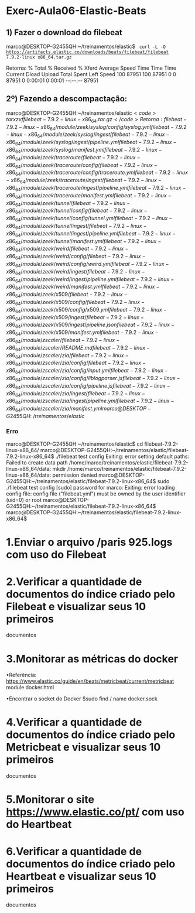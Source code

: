 # Exerc-Aula06-Elastic-Beats

## 1) Fazer o download do filebeat
marco@DESKTOP-G2455QH:~/treinamentos/elastic$ <code>
curl -L -O https://artifacts.elastic.co/downloads/beats/filebeat/filebeat 7.9.2-linux x86_64.tar.gz
 </code>


Retorna:
<prev>
  % Total    % Received % Xferd  Average Speed   Time    Time     Time  Current
                                 Dload  Upload   Total   Spent    Left  Speed
100 87951  100 87951    0     0  87951      0  0:00:01  0:00:01 --:--:-- 87951
</prev>

## 2º) Fazendo a descompactação:
marco@DESKTOP-G2455QH:~/treinamentos/elastic$<code>  tar xzvf filebeat-7.9.2-linux-x86_64.tar.gz
</code>
Retorna:
filebeat-7.9.2-linux-x86_64/module/zeek/syslog/config/syslog.yml
filebeat-7.9.2-linux-x86_64/module/zeek/syslog/ingest/
filebeat-7.9.2-linux-x86_64/module/zeek/syslog/ingest/pipeline.yml
filebeat-7.9.2-linux-x86_64/module/zeek/syslog/manifest.yml
filebeat-7.9.2-linux-x86_64/module/zeek/traceroute/
filebeat-7.9.2-linux-x86_64/module/zeek/traceroute/config/
filebeat-7.9.2-linux-x86_64/module/zeek/traceroute/config/traceroute.yml
filebeat-7.9.2-linux-x86_64/module/zeek/traceroute/ingest/
filebeat-7.9.2-linux-x86_64/module/zeek/traceroute/ingest/pipeline.yml
filebeat-7.9.2-linux-x86_64/module/zeek/traceroute/manifest.yml
filebeat-7.9.2-linux-x86_64/module/zeek/tunnel/
filebeat-7.9.2-linux-x86_64/module/zeek/tunnel/config/
filebeat-7.9.2-linux-x86_64/module/zeek/tunnel/config/tunnel.yml
filebeat-7.9.2-linux-x86_64/module/zeek/tunnel/ingest/
filebeat-7.9.2-linux-x86_64/module/zeek/tunnel/ingest/pipeline.yml
filebeat-7.9.2-linux-x86_64/module/zeek/tunnel/manifest.yml
filebeat-7.9.2-linux-x86_64/module/zeek/weird/
filebeat-7.9.2-linux-x86_64/module/zeek/weird/config/
filebeat-7.9.2-linux-x86_64/module/zeek/weird/config/weird.yml
filebeat-7.9.2-linux-x86_64/module/zeek/weird/ingest/
filebeat-7.9.2-linux-x86_64/module/zeek/weird/ingest/pipeline.yml
filebeat-7.9.2-linux-x86_64/module/zeek/weird/manifest.yml
filebeat-7.9.2-linux-x86_64/module/zeek/x509/
filebeat-7.9.2-linux-x86_64/module/zeek/x509/config/
filebeat-7.9.2-linux-x86_64/module/zeek/x509/config/x509.yml
filebeat-7.9.2-linux-x86_64/module/zeek/x509/ingest/
filebeat-7.9.2-linux-x86_64/module/zeek/x509/ingest/pipeline.json
filebeat-7.9.2-linux-x86_64/module/zeek/x509/manifest.yml
filebeat-7.9.2-linux-x86_64/module/zscaler/
filebeat-7.9.2-linux-x86_64/module/zscaler/README.md
filebeat-7.9.2-linux-x86_64/module/zscaler/zia/
filebeat-7.9.2-linux-x86_64/module/zscaler/zia/config/
filebeat-7.9.2-linux-x86_64/module/zscaler/zia/config/input.yml
filebeat-7.9.2-linux-x86_64/module/zscaler/zia/config/liblogparser.js
filebeat-7.9.2-linux-x86_64/module/zscaler/zia/config/pipeline.js
filebeat-7.9.2-linux-x86_64/module/zscaler/zia/ingest/
filebeat-7.9.2-linux-x86_64/module/zscaler/zia/ingest/pipeline.yml
filebeat-7.9.2-linux-x86_64/module/zscaler/zia/manifest.yml
marco@DESKTOP-G2455QH:~/treinamentos/elastic$

### Erro

marco@DESKTOP-G2455QH:~/treinamentos/elastic$ cd  filebeat-7.9.2-linux-x86_64/
marco@DESKTOP-G2455QH:~/treinamentos/elastic/filebeat-7.9.2-linux-x86_64$ ./filebeat test config
Exiting: error setting default paths: Failed to create data path /home/marco/treinamentos/elastic/filebeat-7.9.2-linux-x86_64/data: mkdir /home/marco/treinamentos/elastic/filebeat-7.9.2-linux-x86_64/data: permission denied
marco@DESKTOP-G2455QH:~/treinamentos/elastic/filebeat-7.9.2-linux-x86_64$ sudo ./filebeat test config
[sudo] password for marco:
Exiting: error loading config file: config file ("filebeat.yml") must be owned by the user identifier (uid=0) or root
marco@DESKTOP-G2455QH:~/treinamentos/elastic/filebeat-7.9.2-linux-x86_64$
marco@DESKTOP-G2455QH:~/treinamentos/elastic/filebeat-7.9.2-linux-x86_64$


### 

# 1.Enviar o arquivo <local>/paris 925.logs com uso do Filebeat
# 2.Verificar a quantidade de documentos do índice criado pelo Filebeat e visualizar seus 10 primeiros
documentos






# 3.Monitorar as métricas do docker

•Referência:
https://www.elastic.co/guide/en/beats/metricbeat/current/metricbeat module docker.html

•Encontrar o socket do Docker
$sudo find / name docker.sock

# 4.Verificar a quantidade de documentos do índice criado pelo Metricbeat e visualizar seus 10 primeiros
documentos

# 5.Monitorar o site https://www.elastic.co/pt/ com uso do Heartbeat

# 6.Verificar a quantidade de documentos do índice criado pelo Heartbeat e visualizar seus 10 primeiros
documentos
